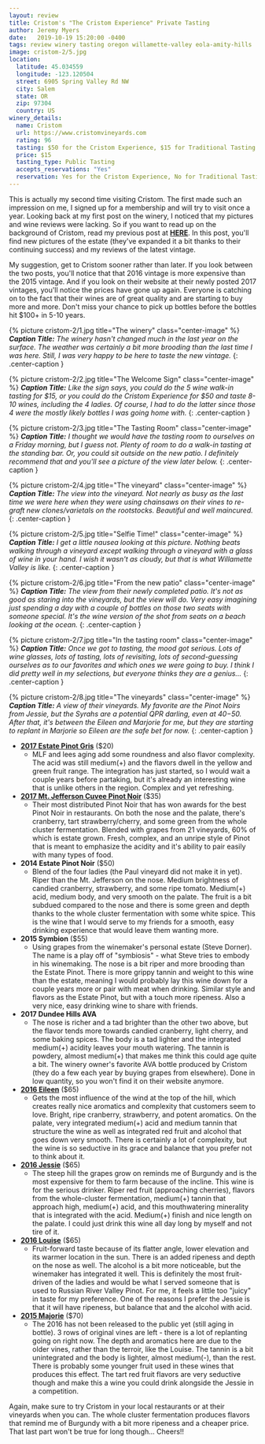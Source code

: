 ```yaml
---
layout: review
title: Cristom's "The Cristom Experience" Private Tasting
author: Jeremy Myers
date:   2019-10-19 15:20:00 -0400
tags: review winery tasting oregon willamette-valley eola-amity-hills
image: cristom-2/5.jpg
location:
  latitude: 45.034559
  longitude: -123.120504
  street: 6905 Spring Valley Rd NW
  city: Salem
  state: OR
  zip: 97304
  country: US
winery_details:
  name: Cristom
  url: https://www.cristomvineyards.com
  rating: 96
  tasting: $50 for the Cristom Experience, $15 for Traditional Tasting
  price: $15
  tasting_type: Public Tasting
  accepts_reservations: "Yes"
  reservation: Yes for the Cristom Experience, No for Traditional Tastings
---
```

This is actually my second time visiting Cristom.  The first made such an impression on me, I signed up for a membership and will try to visit once a year.  Looking back at my first post on the winery, I noticed that my pictures and wine reviews were lacking.  So if you want to read up on the background of Cristom, read my previous post at [**HERE**](https://www.winesbyjeremy.com/2018/11/17/cristom_private_tasting.html).  In this post, you'll find new pictures of the estate (they've expanded it a bit thanks to their continuing success) and my reviews of the latest vintage.

My suggestion, get to Cristom sooner rather than later.  If you look between the two posts, you'll notice that that 2016 vintage is more expensive than the 2015 vintage.  And if you look on their website at their newly posted 2017 vintages, you'll notice the prices have gone up again.  Everyone is catching on to the fact that their wines are of great quality and are starting to buy more and more.  Don't miss your chance to pick up bottles before the bottles hit $100+ in 5-10 years.

{% picture cristom-2/1.jpg title="The winery" class="center-image" %}
***Caption Title:*** *The winery hasn't changed much in the last year on the surface.  The weather was certainly a bit more brooding than the last time I was here.  Still, I was very happy to be here to taste the new vintage.*
{: .center-caption }

{% picture cristom-2/2.jpg title="The Welcome Sign" class="center-image" %}
***Caption Title:*** *Like the sign says, you could do the 5 wine walk-in tasting for $15, or you could do the Cristom Experience for $50 and taste 8-10 wines, including the 4 ladies.  Of course, I had to do the latter since those 4 were the mostly likely bottles I was going home with.*
{: .center-caption }

{% picture cristom-2/3.jpg title="The Tasting Room" class="center-image" %}
***Caption Title:*** *I thought we would have the tasting room to ourselves on a Friday morning, but I guess not.  Plenty of room to do a walk-in tasting at the standing bar.  Or, you could sit outside on the new patio.  I definitely recommend that and you'll see a picture of the view later below.*
{: .center-caption }

{% picture cristom-2/4.jpg title="The vineyard" class="center-image" %}
***Caption Title:*** *The view into the vineyard.  Not nearly as busy as the last time we were here when they were using chainsaws on their vines to re-graft new clones/varietals on the rootstocks.  Beautiful and well maincured.*
{: .center-caption }

{% picture cristom-2/5.jpg title="Selfie Time!" class="center-image" %}
***Caption Title:*** *I get a little nausea looking at this picture.  Nothing beats walking through a vineyard except walking through a vineyard with a glass of wine in your hand.  I wish it wasn't as cloudy, but that is what Willamette Valley is like.*
{: .center-caption }

{% picture cristom-2/6.jpg title="From the new patio" class="center-image" %}
***Caption Title:*** *The view from their newly completed patio.  It's not as good as staring into the vineyards, but the view will do.  Very easy imagining just spending a day with a couple of bottles on those two seats with someone special.  It's the wine version of the shot from seats on a beach looking at the ocean.*
{: .center-caption }

{% picture cristom-2/7.jpg title="In the tasting room" class="center-image" %}
***Caption Title:*** *Once we got to tasting, the mood got serious.  Lots of wine glasses, lots of tasting, lots of revisiting, lots of second-guessing ourselves as to our favorites and which ones we were going to buy.  I think I did pretty well in my selections, but everyone thinks they are a genius...*
{: .center-caption }

{% picture cristom-2/8.jpg title="The vineyards" class="center-image" %}
***Caption Title:*** *A view of their vineyards.  My favorite are the Pinot Noirs from Jessie, but the Syrahs are a potential QPR darling, even at $40-$50.  After that, it's between the Eileen and Marjorie for me, but they are starting to replant in Marjorie so Eileen are the safe bet for now.*
{: .center-caption }

* [**2017 Estate Pinot Gris**](https://www.cristomvineyards.com/product/2017-Estate-Pinot-Gris) ($20)
  * MLF and lees aging add some roundness and also flavor complexity.  The acid was still medium(+) and the flavors dwell in the yellow and green fruit range.  The integration has just started, so I would wait a couple years before partaking, but it's already an interesting wine that is unlike others in the region.  Complex and yet refreshing.
* [**2017 Mt. Jefferson Cuvee Pinot Noir**](https://www.cristomvineyards.com/product/2016-Mt--Jefferson-Cuv-e-Pinot-Noir-Copy) ($35)
  * Their most distributed Pinot Noir that has won awards for the best Pinot Noir in restaurants.  On both the nose and the palate, there's cranberry, tart strawberry/cherry, and some green from the whole cluster fermentation.  Blended with grapes from 21 vineyards, 60% of which is estate grown.  Fresh, complex, and an unripe style of Pinot that is meant to emphasize the acidity and it's ability to pair easily with many types of food.
* **2014 Estate Pinot Noir** ($50)
  * Blend of the four ladies (the Paul vineyard did not make it in yet).  Riper than the Mt. Jefferson on the nose.  Medium brightness of candied cranberry, strawberry, and some ripe tomato.  Medium(+) acid, medium body, and very smooth on the palate.  The fruit is a bit subdued compared to the nose and there is some green and depth thanks to the whole cluster fermentation with some white spice.  This is the wine that I would serve to my friends for a smooth, easy drinking experience that would leave them wanting more.
* **2015 Symbion** ($55)
  * Using grapes from the winemaker's personal estate (Steve Dorner).  The name is a play off of "symbiosis" - what Steve tries to embody in his winemaking.  The nose is a bit riper and more brooding than the Estate Pinot.  There is more grippy tannin and weight to this wine than the estate, meaning I would probably lay this wine down for a couple years more or pair with meat when drinking.  Similar style and flavors as the Estate Pinot, but with a touch more ripeness.  Also a very nice, easy drinking wine to share with friends.
* **2017 Dundee Hills AVA**
  * The nose is richer and a tad brighter than the other two above, but the flavor tends more towards candied cranberry, light cherry, and some baking spices.  The body is a tad lighter and the integrated medium(+) acidity leaves your mouth watering.  The tannin is powdery, almost medium(+) that makes me think this could age quite a bit.  The winery owner's favorite AVA bottle produced by Cristom (they do a few each year by buying grapes from elsewhere).  Done in low quantity, so you won't find it on their website anymore.
* [**2016 Eileen**](https://www.cristomvineyards.com/product/2016-Eileen-Vineyard-Pinot-Noir-Copy111) ($65)
  * Gets the most influence of the wind at the top of the hill, which creates really nice aromatics and complexity that customers seem to love.  Bright, ripe cranberry, strawberry, and potent aromatics.  On the palate, very integrated medium(+) acid and medium tannin that structure the wine as well as integrated red fruit and alcohol that goes down very smooth.  There is certainly a lot of complexity, but the wine is so seductive in its grace and balance that you prefer not to think about it.  
* [**2016 Jessie**](https://www.cristomvineyards.com/product/2016-Jessie-Vineyard-Pinot-Noir-Copy11) ($65)
  * The steep hill the grapes grow on reminds me of Burgundy and is the most expensive for them to farm because of the incline.  This wine is for the serious drinker.  Riper red fruit (approaching cherries), flavors from the whole-cluster fermentation, medium(+) tannin that approach high, medium(+) acid, and this mouthwatering minerality that is integrated with the acid.  Medium(+) finish and nice length on the palate.  I could just drink this wine all day long by myself and not tire of it.
* [**2016 Louise**](https://www.cristomvineyards.com/product/2016-Louise-Vineyard-Pinot-Noir-Copy11) ($65)
  * Fruit-forward taste because of its flatter angle, lower elevation and its warmer location in the sun.  There is an added ripeness and depth on the nose as well.  The alcohol is a bit more noticeable, but the winemaker has integrated it well.  This is definitely the most fruit-driven of the ladies and would be what I served someone that is used to Russian River Valley Pinot.  For me, it feels a little too "juicy" in taste for my preference.  One of the reasons I prefer the Jessie is that it will have ripeness, but balance that and the alcohol with acid.
* [**2015 Majorie**](https://www.cristomvineyards.com/product/2016-Marjorie-Vineyard-Pinot-Noir-Copy11) ($70)
  * The 2016 has not been released to the public yet (still aging in bottle).  3 rows of original vines are left - there is a lot of replanting going on right now.  The depth and aromatics here are due to the older vines, rather than the terroir, like the Louise.  The tannin is a bit unintegrated and the body is lighter, almost medium(-), than the rest.  There is probably some younger fruit used in these wines that produces this effect.  The tart red fruit flavors are very seductive though and make this a wine you could drink alongside the Jessie in a competition.  

Again, make sure to try Cristom in your local restaurants or at their vineyards when you can.  The whole cluster fermentation produces flavors that remind me of Burgundy with a bit more ripeness and a cheaper price.  That last part won't be true for long though...  Cheers!!
